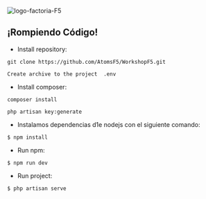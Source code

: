 ![logo-factoria-F5](https://user-images.githubusercontent.com/70259721/108084224-3d2feb80-7074-11eb-8140-6595b24d3939.png)

## ¡Rompiendo Código!



- Install repository:

```
git clone https://github.com/AtomsF5/WorkshopF5.git
```

```
Create archive to the project  .env
```


- Install composer:

```
composer install
```

```
php artisan key:generate
```


- Instalamos dependencias d1e nodejs con el siguiente comando:

```
$ npm install
```


- Run npm:

```
$ npm run dev
```


- Run project:

```
$ php artisan serve
```